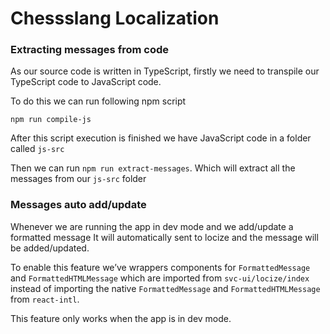 # Chessslang Localization

### Extracting messages from code

As our source code is written in TypeScript, firstly we need to transpile our TypeScript code to JavaScript code.

To do this we can run following npm script

`npm run compile-js`

After this script execution is finished we have JavaScript code in a folder called `js-src`

Then we can run `npm run extract-messages`. Which will extract all the messages from our `js-src` folder

### Messages auto add/update

Whenever we are running the app in dev mode and we add/update a formatted message It will automatically sent to locize and the message will be added/updated.

To enable this feature we’ve wrappers components for `FormattedMessage` and `FormattedHTMLMessage` which are imported from `svc-ui/locize/index` instead of importing the native `FormattedMessage` and `FormattedHTMLMessage` from `react-intl`.

This feature only works when the app is in dev mode.
